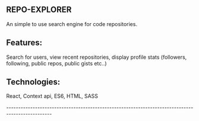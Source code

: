 

## REPO-EXPLORER

An simple to use search engine for code repositories.

## Features:
  Search for users,
  view recent repositories,
  display profile stats (followers, following, public repos, public gists etc..)

## Technologies:
  React,
  Context api,
  ES6,
  HTML,
  SASS


*-------------------------------------------------------------------------------------------------*

